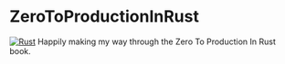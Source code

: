 # ZeroToProductionInRust
[![Rust](https://github.com/AnAtlas/ZeroToProductionInRust/actions/workflows/general_rust.yml/badge.svg)](https://github.com/AnAtlas/ZeroToProductionInRust/actions/workflows/general_rust.yml)
Happily making my way through the Zero To Production In Rust book.

